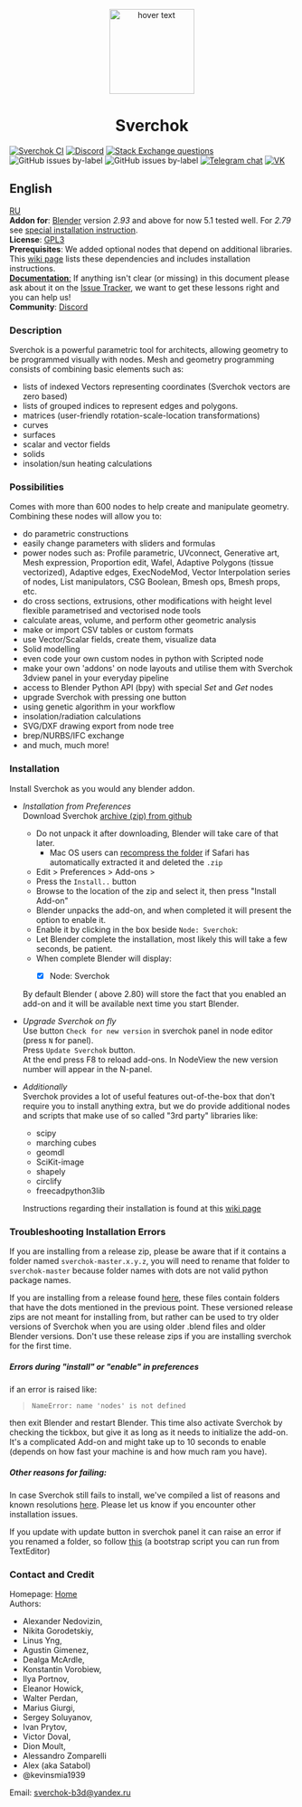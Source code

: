 <p align="center">
<a href="http://nortikin.github.io/sverchok/">
<img src="ui/logo/png/sverchock_icon_t.png" width="150" title="hover text">
</a>
</p>
<h1 align="center">Sverchok</h1>

[![Sverchok CI](https://github.com/nortikin/sverchok/actions/workflows/test-sverchok.yml/badge.svg?event=push)](https://github.com/nortikin/sverchok/actions/workflows/test-sverchok.yml)
<a href="https://discord.gg/pjHHhjJz8Z"><img alt="Discord" src="https://img.shields.io/discord/745273148018262158"></a>
[![Stack Exchange questions](https://img.shields.io/stackexchange/blender/t/sverchok?label=StackExchange)](https://blender.stackexchange.com/questions/tagged/sverchok)
![GitHub issues by-label](https://img.shields.io/github/issues/nortikin/sverchok/Proposal%20:bulb:?color=%237de57b&label=Proposal)
![GitHub issues by-label](https://img.shields.io/github/issues/nortikin/sverchok/bug%20:bug:?color=%23f4f277&label=Bug)
[![Telegram chat](https://img.shields.io/badge/Telegram-2CA5E0?style=for-the-badge&logo=telegram&logoColor=white)](https://t.me/sverchok_3d)
[![VK](https://img.shields.io/badge/вконтакте-%232E87FB.svg?&style=for-the-badge&logo=vk&logoColor=white)](https://vk.com/sverchok_b3d)

[comment]: <> (To get more labels or edit current go to https://shields.io/, type Github in project URL field and you will get available labels which can be customized)

## English

[RU](https://github.com/nortikin/sverchok/blob/master/README_RU.md)  
**Addon for**: [Blender](http://blender.org) version *2.93* and above for now 5.1 tested well. For *2.79* see [special installation instruction](https://github.com/nortikin/sverchok/wiki/Sverchok-for-Blender-2.79-installation).   
**License**: [GPL3](http://www.gnu.org/licenses/quick-guide-gplv3.html)   
**Prerequisites**: We added optional nodes that depend on additional libraries. This [wiki page](https://github.com/nortikin/sverchok/wiki/Dependencies) lists these dependencies and includes installation instructions.  
[**Documentation**:](http://nortikin.github.io/sverchok/docs/main.html) If anything isn't clear (or missing) in this document please
ask about it on the [Issue Tracker](https://github.com/nortikin/sverchok/issues), we want to get these lessons right
and you can help us!  
**Community**:  [Discord](https://discord.gg/pjHHhjJz8Z)
  
### Description
Sverchok is a powerful parametric tool for architects, allowing geometry to be programmed visually with nodes. 
Mesh and geometry programming consists of combining basic elements such as:  

  - lists of indexed Vectors representing coordinates (Sverchok vectors are zero based)
  - lists of grouped indices to represent edges and polygons.
  - matrices (user-friendly rotation-scale-location transformations)  
  - curves  
  - surfaces  
  - scalar and vector fields  
  - solids  
  - insolation/sun heating calculations   

### Possibilities
Comes with more than 600 nodes to help create and manipulate geometry. Combining these nodes will allow you to:

  - do parametric constructions  
  - easily change parameters with sliders and formulas    
  - power nodes such as: Profile parametric, UVconnect, Generative art, Mesh expression, Proportion edit, Wafel, Adaptive Polygons (tissue vectorized), Adaptive edges, ExecNodeMod, Vector Interpolation series of nodes, List manipulators, CSG Boolean, Bmesh ops, Bmesh props, etc.  
  - do cross sections, extrusions, other modifications with height level flexible parametrised and vectorised node tools  
  - calculate areas, volume, and perform other geometric analysis  
  - make or import CSV tables or custom formats  
  - use Vector/Scalar fields, create them, visualize data  
  - Solid modelling  
  - even code your own custom nodes in python with Scripted node  
  - make your own 'addons' on node layouts and utilise them with Sverchok 3dview panel in your everyday pipeline  
  - access to Blender Python API (bpy) with special _Set_ and _Get_ nodes  
  - upgrade Sverchok with pressing one button  
  - using genetic algorithm in your workflow  
  - insolation/radiation calculations  
  - SVG/DXF drawing export from node tree  
  - brep/NURBS/IFC exchange  
  - and much, much more!  

### Installation
Install Sverchok as you would any blender addon.  
  
-  _Installation from Preferences_  
   Download Sverchok [archive (zip) from github](https://github.com/nortikin/sverchok/archive/refs/heads/master.zip)
   -  Do not unpack it after downloading, Blender will take care of that later.
       - Mac OS users can [recompress the folder](https://support.apple.com/guide/mac-help/zip-and-unzip-files-and-folders-on-mac-mchlp2528/mac) if Safari has automatically extracted it and deleted the `.zip`  
   -  Edit > Preferences > Add-ons > 
   -  Press the `Install..` button 
   -  Browse to the location of the zip and select it, then press "Install Add-on"
   -  Blender unpacks the add-on, and when completed it will present the option to enable it.
   -  Enable it by clicking in the box beside `Node: Sverchok`:
   -  Let Blender complete the installation, most likely this will take a few seconds, be patient.
   -  When complete Blender will display:
       -  [x] Node: Sverchok
   
   
   By default Blender ( above 2.80) will store the fact that you enabled an add-on and it will be available next time you start Blender.
   

-  _Upgrade Sverchok on fly_   
   Use button `Check for new version` in sverchok panel in node editor (press `N` for panel).    
   Press `Update Sverchok` button.   
   At the end press F8 to reload add-ons. In NodeView the new version number will appear in the N-panel.   

-  _Additionally_  
   Sverchok provides a lot of useful features out-of-the-box that don't require you to install anything extra, but we
   do provide additional nodes and scripts that make use of so called "3rd party" libraries like: 
   - scipy
   - marching cubes 
   - geomdl   
   - SciKit-image   
   - shapely  
   - circlify  
   - freecadpython3lib   
   
   Instructions regarding their installation is found at this [wiki page](https://github.com/nortikin/sverchok/wiki/Dependencies)

### Troubleshooting Installation Errors

If you are installing from a release zip, please be aware that if it contains a folder named `sverchok-master.x.y.z`, you will need to rename that folder to `sverchok-master` because folder names with dots are not valid python package names.

If you are installing from a release found [here](https://github.com/nortikin/sverchok/releases), these files contain folders that have the dots mentioned in the previous point. These versioned release zips are not meant for installing from, but rather can be used to try older versions of Sverchok when you are using older .blend files and older Blender versions. Don't use these release zips if you are installing sverchok for the first time.

##### Errors during "install" or "enable" in preferences

if an error is raised like:

> `NameError: name 'nodes' is not defined`

then exit Blender and restart Blender. This time also activate Sverchok by checking the tickbox, but give it as long as it needs to initialize the add-on. It's a complicated Add-on and might take up to 10 seconds to enable (depends on how fast your machine is and how much ram you have).

##### Other reasons for failing:

In case Sverchok still fails to install, we've compiled a list of reasons and known resolutions [here](http://nortikin.github.io/sverchok/docs/installation.html). Please let us know if you encounter other installation issues.   

If you update with update button in sverchok panel it can raise an error if you renamed a folder, so follow [this](https://github.com/nortikin/sverchok/issues/669) (a bootstrap script you can run from TextEditor)  

### Contact and Credit
Homepage: [Home](http://nortikin.github.io/sverchok/)  
Authors: 
-  Alexander Nedovizin,  
-  Nikita Gorodetskiy,  
-  Linus Yng,  
-  Agustin Gimenez, 
-  Dealga McArdle,  
-  Konstantin Vorobiew, 
-  Ilya Portnov,  
-  Eleanor Howick,    
-  Walter Perdan,    
-  Marius Giurgi,      
-  Sergey Soluyanov,     
-  Ivan Prytov,   
-  Victor Doval,  
-  Dion Moult,  
-  Alessandro Zomparelli
-  Alex (aka Satabol)
-  @kevinsmia1939

Email: sverchok-b3d@yandex.ru  
